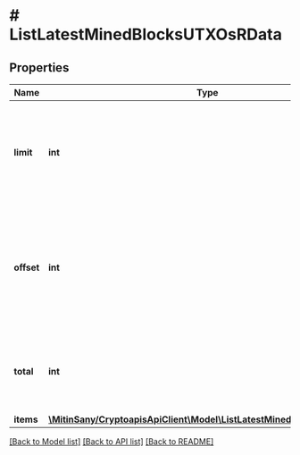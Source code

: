 # # ListLatestMinedBlocksUTXOsRData

## Properties

Name | Type | Description | Notes
------------ | ------------- | ------------- | -------------
**limit** | **int** | Defines how many items should be returned in the response per page basis. |
**offset** | **int** | The starting index of the response items, i.e. where the response should start listing the returned items. |
**total** | **int** | Defines the total number of items returned in the response. |
**items** | [**\MitinSany/CryptoapisApiClient\Model\ListLatestMinedBlocksUTXOsRI[]**](ListLatestMinedBlocksUTXOsRI.md) |  |

[[Back to Model list]](../../README.md#models) [[Back to API list]](../../README.md#endpoints) [[Back to README]](../../README.md)
